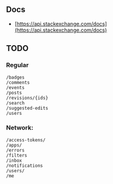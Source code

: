 ## Docs
* [https://api.stackexchange.com/docs](https://api.stackexchange.com/docs)

## TODO

### Regular
```
/badges
/comments
/events
/posts
/revisions/{ids}
/search
/suggested-edits
/users
```
### Network:
```
/access-tokens/
/apps/
/errors
/filters
/inbox
/notifications
/users/
/me
```
